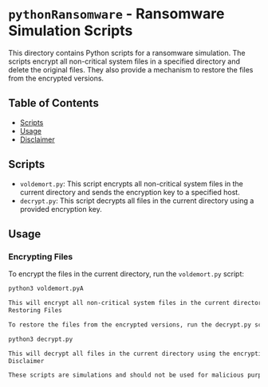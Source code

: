 # `pythonRansomware` - Ransomware Simulation Scripts

This directory contains Python scripts for a ransomware simulation. The scripts encrypt all non-critical system files in a specified directory and delete the original files. They also provide a mechanism to restore the files from the encrypted versions.

## Table of Contents

- [Scripts](#scripts)
- [Usage](#usage)
- [Disclaimer](#disclaimer)

## Scripts

- `voldemort.py`: This script encrypts all non-critical system files in the current directory and sends the encryption key to a specified host.
- `decrypt.py`: This script decrypts all files in the current directory using a provided encryption key.

## Usage

### Encrypting Files

To encrypt the files in the current directory, run the `voldemort.py` script:

```bash
python3 voldemort.pyA

This will encrypt all non-critical system files in the current directory and send the encryption key to the host specified in the script.  
Restoring Files

To restore the files from the encrypted versions, run the decrypt.py script:

python3 decrypt.py

This will decrypt all files in the current directory using the encryption key stored in key.key.  
Disclaimer

These scripts are simulations and should not be used for malicious purposes. Always ensure you have a backup of your files before running the scripts.